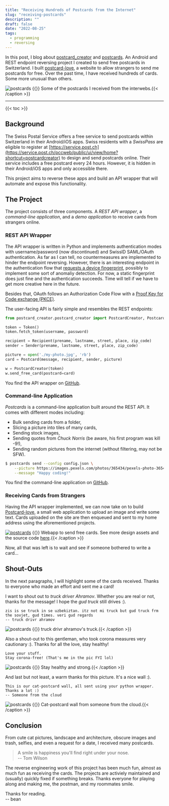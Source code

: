 ```yaml
---
title: "Receiving Hundreds of Postcards from the Internet"
slug: "receiving-postcards"
description: ""
draft: false
date: "2022-08-25"
tags:
  - programming
  - reversing
---
```

In this post, I blog about
[postcard_creator](https://github.com/abertschi/postcard_creator_wrapper) and
[postcards](https://github.com/abertschi/postcards). An Android and REST
endpoint reversing project I created to send free postcards in Switzerland. I
built [postcard-love](https://postcard.abertschi.ch), a website to allow
strangers to send me postcards for free. Over the past time, I have received
hundreds of cards. Some more unusual than others. <!--more-->


![postcards](/blog/2022-08_postcards/postcards.jpg)
{{<caption >}} Some of the postcards I received from the interwebs.{{< /caption >}}

---

{{< toc >}}

## Background
The Swiss Postal Service offers a free service to send postcards within
Switzerland in their Android/iOS apps. Swiss residents with a _SwissPass_ are
eligible to register at
[https://service.post.ch](https://service.post.ch/pccweb/public/ui/view/home?shortcut=postcardcreator)
to design and send postcards online. Their service includes a free postcard
every 24 hours. However, it is hidden in their Android/iOS apps and only
accessible there.

This project aims to reverse these apps and build an API wrapper that will
automate and expose this functionality.

## The Project
The project consists of three components. A _REST API wrapper_, a
_command-line application_, and a _demo application_  to receive cards from
strangers online.


### REST API Wrapper
The API wrapper is written in Python and implements authentication modes with
username/password (now discontinued) and SwissID SAML/OAuth authentication. As
far as I can tell, no countermeasures are implemented to hinder the endpoint
reversing. However, there is an interesting endpoint in the authentication flow
that [requests a device
fingerprint](https://github.com/abertschi/postcard_creator_wrapper/blob/5cc231d59c0096f441037b76e920df5777220447/postcard_creator/token.py#L414),
possibly to implement some sort of anomaliy detection. For now, a static
fingerprint does just fine and the authentication succeeds. Time will tell if we
have to get more creative here in the future. 

Besides that, OAuth follows an
Authorization Code Flow with a [Proof Key for Code exchange
(PKCE)](https://auth0.com/docs/get-started/authentication-and-authorization-flow/authorization-code-flow-with-proof-key-for-code-exchange-pkce).

The user-facing API is fairly simple and resembles the REST endpoints:

```python
from postcard_creator.postcard_creator import PostcardCreator, Postcard, Token, Recipient, Sender

token = Token()
token.fetch_token(username, password)

recipient = Recipient(prename, lastname, street, place, zip_code)
sender = Sender(prename, lastname, street, place, zip_code)

picture = open('./my-photo.jpg', 'rb')
card = Postcard(message, recipient, sender, picture)

w = PostcardCreator(token)
w.send_free_card(postcard=card)
```

You find the API wrapper on
[GitHub](https://github.com/abertschi/postcard_creator_wrapper).

### Command-line Application
_Postcards_ is a command-line application built around the REST API. It comes
with different modes including:

- Bulk sending cards from a folder,
- Slicing a picture into tiles of many cards,
- Sending stock images,
- Sending quotes from _Chuck Norris_ (be aware, his first program was kill -9!),
- Sending random pictures from the internet (without filtering, may not be SFW).


<!-- ```bash -->
<!-- $ postcards-chuck-norris send --config ./config.json -->
<!-- # Chuck Norris's first program was kill -9! -->
<!-- ``` -->

```bash
$ postcards send --config config.json \
    --picture https://images.pexels.com/photos/365434/pexels-photo-365434.jpeg \
    --message "Happy coding!"
```
You find the command-line application on [GitHub](https://github.com/abertschi/postcards).

### Receiving Cards from Strangers
Having the API wrapper implemented, we can now take on to build [Postcard-love](https://postcard.abertschi.ch/), a small web application to
upload an image and write some text. Cards uploaded on the site are then
enqueued and sent to my home address using the aforementioned projects. 

[![postcards](/blog/2022-08_postcards/postcard-love.png)](https://github.com/abertschi/postcard-love/blob/master/.assets/postcard-love-ui.pdf)
{{<caption >}} Webapp to send free cards. See more design assets and the source code
[here](https://github.com/abertschi/postcard-love/blob/master/.assets/postcard-love-ui.pdf).{{<
/caption >}}

<!-- I integrated nudity detection to exclude inappropriate content to be sent out.  -->

Now, all that was left is to wait and see if someone bothered to write a card...

## Shout-Outs
In the next paragraphs, I will highlight some of the cards received. Thanks to
everyone who made an effort and sent me a card!

I want to shout out to _truck driver Ahramov_. Whether you are real or not,
thanks for the message! I hope the _gud truck_ still drives :).

```
zis is se truck in se uzbekiztan. itz not mi truck but gud truck frm the sovjet, gud times. veri gud regards
-- truck drivr ahramov 
```

![postcards](/blog/2022-08_postcards/truck.jpg)
{{<caption >}} truck drivr ahramov's truck.{{< /caption >}}


Also a shout-out to this gentleman, who took corona measures very cautionary
:). Thanks for all the love, stay healthy!

```
Love your stuff. 
Stay corona-free! (That's me in the pic FYI lol)
```

![postcards](/blog/2022-08_postcards/card.png)
{{<caption >}} Stay healthy and strong.{{< /caption >}}


And last but not least, a warm thanks for this picture. It's a nice wall :).

```
This is our cat-postcard wall, all sent using your python wrapper.
Thanks a lot :)
-- Someone from the cloud
```

![postcards](/blog/2022-08_postcards/cats.jpg)
{{<caption >}} Cat-postcard wall from someone from the cloud.{{< /caption >}}


## Conclusion

From cute cat pictures, landscape and architecture, obscure images and trash,
selfies, and even a request for a date, I received many postcards.

> A smile is happiness you'll find right under your nose.   
> -- Tom Wilson  

The reverse engineering work of this project has been much fun, almost as much
fun as receiving the cards. The projects are activiely maintained and (usually) quickly fixed if something breaks.
Thanks everyone for playing along and making me, the postman, and my roommates smile.


Thanks for reading.  
-- bean
